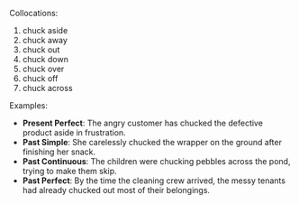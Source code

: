 Collocations:
1. chuck aside
2. chuck away
3. chuck out
4. chuck down
5. chuck over
6. chuck off
7. chuck across

Examples:
- **Present Perfect**: The angry customer has chucked the defective product aside in frustration.
- **Past Simple**: She carelessly chucked the wrapper on the ground after finishing her snack.
- **Past Continuous**: The children were chucking pebbles across the pond, trying to make them skip.
- **Past Perfect**: By the time the cleaning crew arrived, the messy tenants had already chucked out most of their belongings.